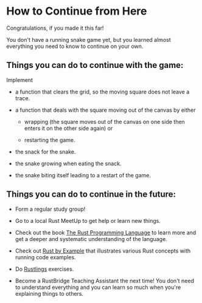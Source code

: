 # How to Continue from Here

Congratulations, if you made it this far!

You don't have a running snake game yet, but you learned almost everything you need to know to continue on your own.

## Things you can do to continue with the game:

Implement
* a function that clears the grid, so the moving square does not leave a trace.

* a function that deals with the square moving out of the canvas by either

  *  wrapping (the square moves out of the canvas on one side then enters it on the other side again) or

  *  restarting the game.

* the snack for the snake.

* the snake growing when eating the snack.

* the snake biting itself leading to a restart of the game.

## Things you can do to continue in the future:

* Form a regular study group!

* Go to a local Rust MeetUp to get help or learn new things.

* Check out the book [The Rust Programming Language](https://doc.rust-lang.org/book/) to learn more and get a deeper and systematic understanding of the language.

* Check out [Rust by Example](https://doc.rust-lang.org/rust-by-example/) that illustrates various Rust concepts with running code examples.

* Do [Rustlings](https://github.com/rust-lang/rustlings) exercises.

* Become a RustBridge Teaching Assistant the next time! You don't need to understand everything and you can learn so much when you're explaining things to others.
